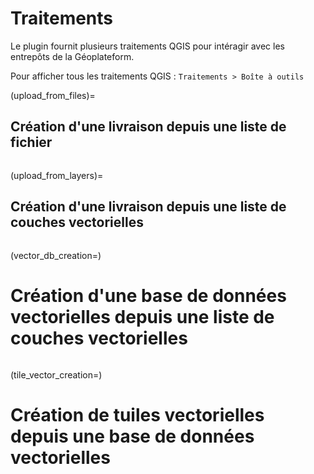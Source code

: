 # Traitements

Le plugin fournit plusieurs traitements QGIS pour intéragir avec les entrepôts de la Géoplateform.

Pour afficher tous les traitements QGIS : `Traitements > Boîte à outils`

(upload_from_files)=

## Création d'une livraison depuis une liste de fichier

```{include} ../../geoplateforme/resources/help/upload_from_files.md
```

(upload_from_layers)=

## Création d'une livraison depuis une liste de couches vectorielles

```{include} ../../geoplateforme/resources/help/upload_from_layers.md
```

(vector_db_creation=)

# Création d'une base de données vectorielles depuis une liste de couches vectorielles

```{include} ../../geoplateforme/resources/help/vector_db_creation.md
```

(tile_vector_creation=)

# Création de tuiles vectorielles depuis une base de données vectorielles

```{include} ../../geoplateforme/resources/help/tile_creation.md
```
